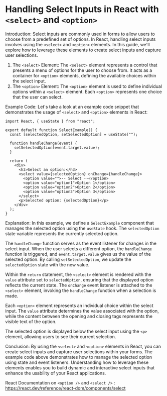 

# Handling Select Inputs in React with `<select>` and `<option>`

Introduction:
Select inputs are commonly used in forms to allow users to choose from a predefined set of options. In React, handling select inputs involves using the `<select>` and `<option>` elements. In this guide, we'll explore how to leverage these elements to create select inputs and capture user selections.

1. The `<select>` Element:
The `<select>` element represents a control that presents a menu of options for the user to choose from. It acts as a container for `<option>` elements, defining the available choices within the select input.
2. The `<option>` Element:
The `<option>` element is used to define individual options within a `<select>` element. Each `<option>` represents one choice that the user can select.

Example Code:
Let's take a look at an example code snippet that demonstrates the usage of `<select>` and `<option>` elements in React:

```
import React, { useState } from "react";

export default function SelectExample() {
  const [selectedOption, setSelectedOption] = useState("");

  function handleChange(event) {
    setSelectedOption(event.target.value);
  }

  return (
    <div>
      <h3>Select an option:</h3>
      <select value={selectedOption} onChange={handleChange}>
        <option value="">-- Select --</option>
        <option value="option1">Option 1</option>
        <option value="option2">Option 2</option>
        <option value="option3">Option 3</option>
      </select>
      <p>Selected option: {selectedOption}</p>
    </div>
  );
}

```

Explanation:
In this example, we define a `SelectExample` component that manages the selected option using the `useState` hook. The `selectedOption` state variable represents the currently selected option.

The `handleChange` function serves as the event listener for changes in the select input. When the user selects a different option, the `handleChange` function is triggered, and `event.target.value` gives us the value of the selected option. By calling `setSelectedOption`, we update the `selectedOption` state with the new value.

Within the `return` statement, the `<select>` element is rendered with the `value` attribute set to `selectedOption`, ensuring that the displayed option reflects the current state. The `onChange` event listener is attached to the `<select>` element, invoking the `handleChange` function when a selection is made.

Each `<option>` element represents an individual choice within the select input. The `value` attribute determines the value associated with the option, while the content between the opening and closing tags represents the visible text of the option.

The selected option is displayed below the select input using the `<p>` element, allowing users to see their current selection.

Conclusion:
By using the `<select>` and `<option>` elements in React, you can create select inputs and capture user selections within your forms. The example code above demonstrates how to manage the selected option using state and event listeners. Understanding how to leverage these elements enables you to build dynamic and interactive select inputs that enhance the usability of your React applications.

React Documentation on `<option />` and `<select />` : https://react.dev/reference/react-dom/components/select